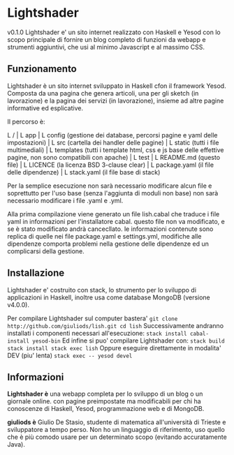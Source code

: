 # Lightshader
v0.1.0
Lightshader e' un sito internet realizzato con Haskell e Yesod con lo scopo principale di fornire un blog completo di funzioni da webapp e strumenti aggiuntivi, che usi al minimo Javascript e al massimo CSS.

## Funzionamento
Lightshader è un sito internet sviluppato in Haskell cfon il framework Yesod.
Composta da una pagina che genera articoli, una per gli sketch (in lavorazione) e la pagina dei
servizi (in lavorazione), insieme ad altre pagine informative ed esplicative.

Il percorso è:

L /
| L app
| L config (gestione dei database, percorsi pagine e yaml delle impostazioni)
| L src (cartella dei handler delle pagine)
| L static (tutti i file multimediali)
| L templates (tutti i template html, css e js base delle effettive pagine, non sono compatibili con apache)
| L test
| L README.md (questo file)
| L LICENCE (la licenza BSD 3-clause clear)
| L package.yaml (il file delle dipendenze)
| L stack.yaml (il file base di stack)

Per la semplice esecuzione non sarà necessario modificare alcun file e soprettutto per l'uso base
(senza l'aggiunta di moduli non base) non sarà necessario modificare i file .yaml e .yml.

Alla prima compilazione viene generato un file lish.cabal che traduce i file yaml in informazioni per
l'installatore cabal. questo file non va modificato, e se è stato modificato andrà cancecllato. le
informazioni contenute sono replica di quelle nei file package.yaml e settings.yml, modifiche alle
dipendenze comporta problemi nella gestione delle dipendenze ed un complicarsi della gestione.

## Installazione
Lightshader e' costruito con stack, lo strumento per lo sviluppo di applicazioni in Haskell, inoltre usa come database MongoDB (versione v4.0.0).

Per compilare Lightshader sul computer bastera'
``
git clone http://github.com/giuliods/lish.git
cd lish
``
Successivamente andranno installati i componenti necessari all'esecuzione:
``
stack install cabal-install yesod-bin
``
Ed infine si puo' compilare Lightshader con:
``
stack build
stack install
stack exec lish
``
Oppure eseguire direttamente in modalita' DEV (piu' lenta)
``
stack exec -- yesod devel
``

## Informazioni
**Lightshader è** una webapp completa per lo sviluppo di un blog o un giornale online. con pagine
preimpostate ma modificabili per chi ha conoscenze di Haskell, Yesod, programmazione web e di
MongoDB.

**giuliods è** Giulio De Stasio, studente di matematica all'università di Trieste e sviluppatore
a tempo perso. Non ho un linguaggio di riferimento, uso quello che è più comodo usare per un
determinato scopo (evitando accuratamente Java).
